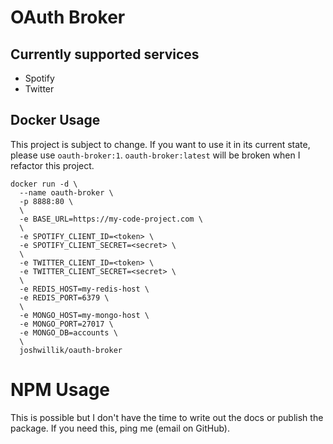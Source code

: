 # OAuth Broker

## Currently supported services

* Spotify
* Twitter

## Docker Usage

This project is subject to change.
If you want to use it in its current state, please use `oauth-broker:1`.
`oauth-broker:latest` will be broken when I refactor this project.

```shell
docker run -d \
  --name oauth-broker \
  -p 8888:80 \
  \
  -e BASE_URL=https://my-code-project.com \
  \
  -e SPOTIFY_CLIENT_ID=<token> \
  -e SPOTIFY_CLIENT_SECRET=<secret> \
  \
  -e TWITTER_CLIENT_ID=<token> \
  -e TWITTER_CLIENT_SECRET=<secret> \
  \
  -e REDIS_HOST=my-redis-host \
  -e REDIS_PORT=6379 \
  \
  -e MONGO_HOST=my-mongo-host \
  -e MONGO_PORT=27017 \
  -e MONGO_DB=accounts \
  \
  joshwillik/oauth-broker
```

# NPM Usage
This is possible but I don't have the time to write out the docs or publish the package. If you need this, ping me (email on GitHub).
